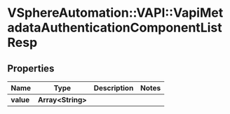 # VSphereAutomation::VAPI::VapiMetadataAuthenticationComponentListResp

## Properties
Name | Type | Description | Notes
------------ | ------------- | ------------- | -------------
**value** | **Array&lt;String&gt;** |  | 


